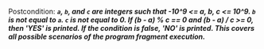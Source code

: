 Postcondition: ***`a`, `b`, and `c` are integers such that -10^9 <= a, b, c <= 10^9. `b` is not equal to `a`. `c` is not equal to 0. If (b - a) % c == 0 and (b - a) / c >= 0, then 'YES' is printed. If the condition is false, 'NO' is printed. This covers all possible scenarios of the program fragment execution.***